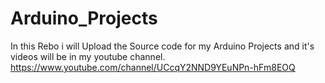 # Arduino_Projects


In this Rebo i will Upload the Source code for my Arduino Projects and it's videos will be in my youtube channel. https://www.youtube.com/channel/UCcqY2NND9YEuNPn-hFm8EOQ 
